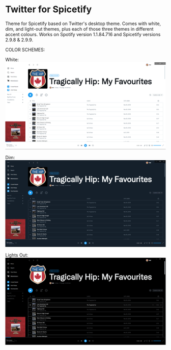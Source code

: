 # Twitter for Spicetify

Theme for Spicetify based on Twitter's desktop theme. Comes with white, dim, and light-out themes, plus each of those three themes in different accent colours.
Works on Spotify version 1.1.84.716 and Spicetify versions 2.9.8 & 2.9.9.

COLOR SCHEMES:

White:
![Twitter-White-Preview](https://raw.githubusercontent.com/nm-nvan/spicetify-twitter/main/white.png)

Dim:
![Twitter-Dim-Preview](https://raw.githubusercontent.com/nm-nvan/spicetify-twitter/main/dim.png)

Lights Out:
![Twitter-Lights-Out-Preview](https://raw.githubusercontent.com/nm-nvan/spicetify-twitter/main/lights-out.png)
